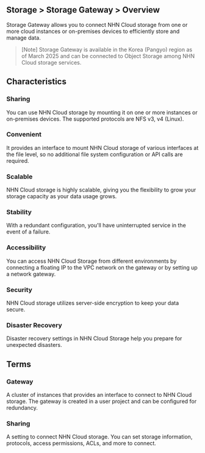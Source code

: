 ## Storage > Storage Gateway > Overview

Storage Gateway allows you to connect NHN Cloud storage from one or more cloud instances or on-premises devices to efficiently store and manage data.

> [Note]
> Storage Gateway is available in the Korea (Pangyo) region as of March 2025 and can be connected to Object Storage among NHN Cloud storage services.

## Characteristics
### Sharing
You can use NHN Cloud storage by mounting it on one or more instances or on-premises devices.
The supported protocols are NFS v3, v4 (Linux).

### Convenient
It provides an interface to mount NHN Cloud storage of various interfaces at the file level, so no additional file system configuration or API calls are required.

### Scalable
NHN Cloud storage is highly scalable, giving you the flexibility to grow your storage capacity as your data usage grows.

### Stability
With a redundant configuration, you'll have uninterrupted service in the event of a failure.

### Accessibility
You can access NHN Cloud Storage from different environments by connecting a floating IP to the VPC network on the gateway or by setting up a network gateway.

### Security
NHN Cloud storage utilizes server-side encryption to keep your data secure.

### Disaster Recovery
Disaster recovery settings in NHN Cloud Storage help you prepare for unexpected disasters.


## Terms
### Gateway
A cluster of instances that provides an interface to connect to NHN Cloud storage.
The gateway is created in a user project and can be configured for redundancy.

### Sharing
A setting to connect NHN Cloud storage.
You can set storage information, protocols, access permissions, ACLs, and more to connect.

